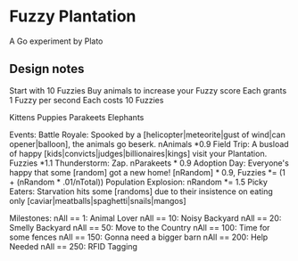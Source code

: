 Fuzzy Plantation
================

A Go experiment by Plato

Design notes
------------
Start with 10 Fuzzies
Buy animals to increase your Fuzzy score
Each grants 1 Fuzzy per second
Each costs 10 Fuzzies

Kittens
Puppies
Parakeets
Elephants

Events:
Battle Royale: Spooked by a [helicopter|meteorite|gust of wind|can opener|balloon], the animals go beserk. nAnimals *0.9
Field Trip: A busload of happy [kids|convicts|judges|billionaires|kings] visit your Plantation. Fuzzies *1.1
Thunderstorm: Zap. nParakeets * 0.9
Adoption Day: Everyone's happy that some [random] got a new home! [nRandom] * 0.9, Fuzzies *= (1 + (nRandom * .01/nTotal))
Population Explosion: nRandom *= 1.5
Picky Eaters: Starvation hits some [randoms] due to their insistence on eating only [caviar|meatballs|spaghetti|snails|mangos]


Milestones:
nAll == 1: Animal Lover
nAll == 10: Noisy Backyard
nAll == 20: Smelly Backyard
nAll == 50: Move to the Country
nAll == 100: Time for some fences
nAll == 150: Gonna need a bigger barn
nAll == 200: Help Needed
nAll == 250: RFID Tagging